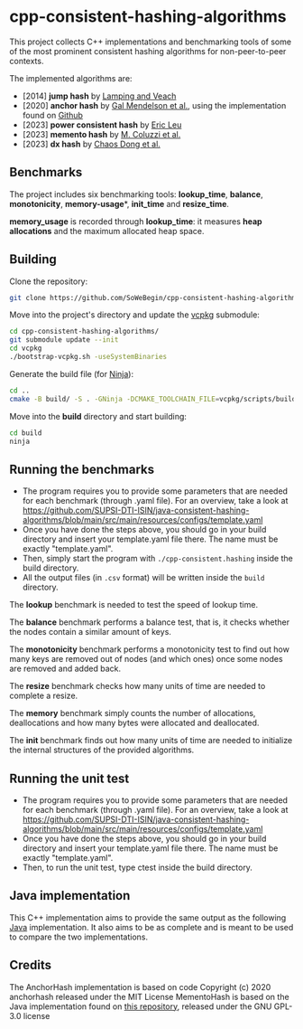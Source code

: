 # cpp-consistent-hashing-algorithms
This project collects C++ implementations and benchmarking tools of some of the most prominent consistent hashing algorithms for non-peer-to-peer contexts.

The implemented algorithms are:
* [2014] __jump hash__ by [Lamping and Veach](https://arxiv.org/pdf/1406.2294.pdf)
* [2020] __anchor hash__ by [Gal Mendelson et al.](https://arxiv.org/pdf/1812.09674.pdf), using the implementation found on [Github](https://github.com/anchorhash/cpp-anchorhash)
* [2023] __power consistent hash__ by [Eric Leu](https://arxiv.org/pdf/2307.12448.pdf)
* [2023] __memento hash__ by [M. Coluzzi et al.](https://arxiv.org/pdf/2306.09783.pdf)
* [2023] __dx hash__ by [Chaos Dong et al.](https://arxiv.org/pdf/2107.07930)

## Benchmarks

The project includes six benchmarking tools: **lookup_time**, **balance**, **monotonicity**, **memory-usage***, **init_time** and **resize_time**.

**memory_usage** is recorded through **lookup_time**: it measures **heap allocations** and the maximum allocated heap space.

## Building

Clone the repository:
```bash
git clone https://github.com/SoWeBegin/cpp-consistent-hashing-algorithms.git
```
Move into the project's directory and update the [vcpkg](https://vcpkg.io/en/) submodule:
```bash
cd cpp-consistent-hashing-algorithms/
git submodule update --init
cd vcpkg
./bootstrap-vcpkg.sh -useSystemBinaries
```
Generate the build file (for [Ninja](https://ninja-build.org/)):
```bash
cd ..
cmake -B build/ -S . -GNinja -DCMAKE_TOOLCHAIN_FILE=vcpkg/scripts/buildsystems/vcpkg.cmake -DCMAKE_BUILD_TYPE=Release
```
Move into the **build** directory and start building:
```bash
cd build
ninja
```

## Running the benchmarks
* The program requires you to provide some parameters that are needed for each benchmark (through .yaml file). For an overview, take a look at https://github.com/SUPSI-DTI-ISIN/java-consistent-hashing-algorithms/blob/main/src/main/resources/configs/template.yaml
* Once you have done the steps above, you should go in your build directory and insert your template.yaml file there. The name must be exactly "template.yaml".
* Then, simply start the program with `./cpp-consistent.hashing` inside the build directory.
* All the output files (in `.csv` format) will be written inside the `build` directory.

The **lookup** benchmark is needed to test the speed of lookup time.

The **balance** benchmark performs a balance test, that is, it checks whether the nodes contain a similar amount of keys.

The **monotonicity** benchmark performs a monotonicity test to find out how many keys are removed out of nodes (and which ones) once some nodes are removed and added back.

The **resize** benchmark checks how many units of time are needed to complete a resize.

The **memory** benchmark simply counts the number of allocations, deallocations and how many bytes were allocated and deallocated.

The **init** benchmark finds out how many units of time are needed to initialize the internal structures of the provided algorithms.

## Running the unit test
* The program requires you to provide some parameters that are needed for each benchmark (through .yaml file). For an overview, take a look at https://github.com/SUPSI-DTI-ISIN/java-consistent-hashing-algorithms/blob/main/src/main/resources/configs/template.yaml
* Once you have done the steps above, you should go in your build directory and insert your template.yaml file there. The name must be exactly "template.yaml".
* Then, to run the unit test, type ctest inside the build directory.

## Java implementation
This C++ implementation aims to provide the same output as the following [Java](https://github.com/SUPSI-DTI-ISIN/java-consistent-hashing-algorithms) implementation.
It also aims to be as complete and is meant to be used to compare the two implementations.

## Credits
The AnchorHash implementation is based on code Copyright (c) 2020 anchorhash released under the MIT License
MementoHash is based on the Java implementation found on [this repository](https://github.com/SUPSI-DTI-ISIN/java-consistent-hashing-algorithms), released under the GNU GPL-3.0 license 
